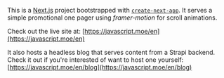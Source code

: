 This is a [Next.js](https://nextjs.org) project bootstrapped with [`create-next-app`](https://nextjs.org/docs/app/api-reference/cli/create-next-app). It serves a simple promotional one pager using *framer-motion* for scroll animations. 

Check out the live site at: [https://javascript.moe/en](https://javascript.moe/en)

It also hosts a headless blog that serves content from a Strapi backend. 
Check it out if you're interested of want to host one yourself: [https://javascript.moe/en/blog](https://javascript.moe/en/blog)

